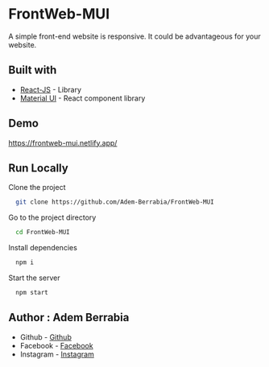# FrontWeb-MUI

A simple front-end website is responsive. It could be advantageous for your website.

## Built with

- [React-JS](https://react.dev/) - Library
- [Material UI](https://mui.com/) - React component library

## Demo

https://frontweb-mui.netlify.app/

## Run Locally

Clone the project

```bash
  git clone https://github.com/Adem-Berrabia/FrontWeb-MUI
```

Go to the project directory

```bash
  cd FrontWeb-MUI
```

Install dependencies

```bash
  npm i
```

Start the server

```bash
  npm start
```

## Author : Adem Berrabia

- Github - [Github](https://github.com/ITSADEM)
- Facebook - [Facebook](https://www.facebook.com/profile.php?id=100022888083591)
- Instagram - [Instagram](https://www.instagram.com/adem_rb3/?hl=fr)
